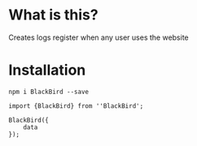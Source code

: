 # What is this?

Creates logs register when any user uses the website

# Installation

`npm i BlackBird --save`

```
import {BlackBird} from ''BlackBird';

BlackBird({
    data
});

```
